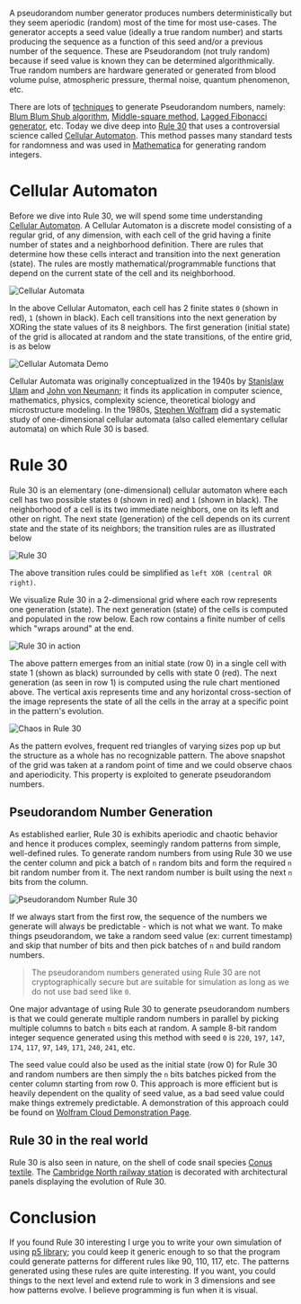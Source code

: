 A pseudorandom number generator produces numbers deterministically but they seem aperiodic (random) most of the time for most use-cases. The generator accepts a seed value (ideally a true random number) and starts producing the sequence as a function of this seed and/or a previous number of the sequence. These are Pseudorandom (not truly random) because if seed value is known they can be determined algorithmically. True random numbers are hardware generated or generated from blood volume pulse, atmospheric pressure, thermal noise, quantum phenomenon, etc.

There are lots of [techniques](https://en.wikipedia.org/wiki/List_of_random_number_generators#Pseudorandom_number_generators_(PRNGs)) to generate Pseudorandom numbers, namely: [Blum Blum Shub algorithm](https://en.wikipedia.org/wiki/Blum_Blum_Shub), [Middle-square method](https://en.wikipedia.org/wiki/Middle-square_method), [Lagged Fibonacci generator](https://en.wikipedia.org/wiki/Lagged_Fibonacci_generator), etc. Today we dive deep into [Rule 30](https://en.wikipedia.org/wiki/Rule_30) that uses a controversial science called [Cellular Automaton](https://en.wikipedia.org/wiki/Cellular_automaton). This method passes many standard tests for randomness and was used in [Mathematica](https://www.wolfram.com/mathematica/online/) for generating random integers.

# Cellular Automaton
Before we dive into Rule 30, we will spend some time understanding [Cellular Automaton](https://en.wikipedia.org/wiki/Cellular_automaton). A Cellular Automaton is a discrete model consisting of a regular grid, of any dimension, with each cell of the grid having a finite number of states and a neighborhood definition. There are rules that determine how these cells interact and transition into the next generation (state). The rules are mostly mathematical/programmable functions that depend on the current state of the cell and its neighborhood.

![Cellular Automata](https://user-images.githubusercontent.com/4745789/74360178-9bcfe300-4dea-11ea-8c87-91005e89c881.png)

In the above Cellular Automaton, each cell has 2 finite states `0` (shown in red), `1` (shown in black). Each cell transitions into the next generation by XORing the state values of its 8 neighbors. The first generation (initial state) of the grid is allocated at random and the state transitions, of the entire grid, is as below

![Cellular Automata Demo](https://media.giphy.com/media/J27aUn6QIWZFnVWzEB/giphy.gif)

Cellular Automata was originally conceptualized in the 1940s by [Stanislaw Ulam](https://en.wikipedia.org/wiki/Stanislaw_Ulam) and [John von Neumann](https://en.wikipedia.org/wiki/John_von_Neumann); it finds its application in computer science, mathematics, physics, complexity science, theoretical biology and microstructure modeling. In the 1980s, [Stephen Wolfram](https://en.wikipedia.org/wiki/Stephen_Wolfram) did a systematic study of one-dimensional cellular automata (also called elementary cellular automata) on which Rule 30 is based.

# Rule 30
Rule 30 is an elementary (one-dimensional) cellular automaton where each cell has two possible states `0` (shown in red) and `1` (shown in black). The neighborhood of a cell is its two immediate neighbors, one on its left and other on right. The next state (generation) of the cell depends on its current state and the state of its neighbors; the transition rules are as illustrated below

![Rule 30](https://user-images.githubusercontent.com/4745789/74396927-78805480-4e39-11ea-8349-b6774d05a600.png)

The above transition rules could be simplified as `left XOR (central OR right)`.

We visualize Rule 30 in a 2-dimensional grid where each row represents one generation (state). The next generation (state) of the cells is computed and populated in the row below. Each row contains a finite number of cells which "wraps around" at the end.

![Rule 30 in action](https://media.giphy.com/media/d9YuURGwsOD8qVt8uE/giphy.gif)

The above pattern emerges from an initial state (row 0) in a single cell with state 1 (shown as black) surrounded by cells with state 0 (red). The next generation (as seen in row 1) is computed using the rule chart mentioned above. The vertical axis represents time and any horizontal cross-section of the image represents the state of all the cells in the array at a specific point in the pattern's evolution.

![Chaos in Rule 30](https://user-images.githubusercontent.com/4745789/74433188-f1a59900-4e85-11ea-970d-c60af22568ea.png)

As the pattern evolves, frequent red triangles of varying sizes pop up but the structure as a whole has no recognizable pattern. The above snapshot of the grid was taken at a random point of time and we could observe chaos and aperiodicity. This property is exploited to generate pseudorandom numbers.

## Pseudorandom Number Generation
As established earlier, Rule 30 is exhibits aperiodic and chaotic behavior and hence it produces complex, seemingly random patterns from simple, well-defined rules. To generate random numbers from using Rule 30 we use the center column and pick a batch of `n` random bits and form the required `n` bit random number from it. The next random number is built using the next `n` bits from the column.

![Pseudorandom Number Rule 30](https://user-images.githubusercontent.com/4745789/74435575-c2455b00-4e8a-11ea-835b-ca5f722dae9e.png)

If we always start from the first row, the sequence of the numbers we generate will always be predictable - which is not what we want. To make things pseudorandom, we take a random seed value (ex: current timestamp) and skip that number of bits and then pick batches of `n` and build random numbers.

> The pseudorandom numbers generated using Rule 30 are not cryptographically secure but are suitable for simulation as long as we do not use bad seed like `0`.

One major advantage of using Rule 30 to generate pseudorandom numbers is that we could generate multiple random numbers in parallel by picking multiple columns to batch `n` bits each at random. A sample 8-bit random integer sequence generated using this method with seed `0` is `220`, `197`, `147`, `174`, `117`, `97`, `149`, `171`, `240`, `241`, etc.

The seed value could also be used as the initial state (row 0) for Rule 30 and random numbers are then simply the `n` bits batches picked from the center column starting from row 0. This approach is more efficient but is heavily dependent on the quality of seed value, as a bad seed value could make things extremely predictable. A demonstration of this approach could be found on [Wolfram Cloud Demonstration Page](https://demonstrations.wolfram.com/UsingRule30ToGeneratePseudorandomRealNumbers/).

## Rule 30 in the real world

Rule 30 is also seen in nature, on the shell of code snail species [Conus textile](https://en.wikipedia.org/wiki/Conus_textile). The [Cambridge North railway station](https://en.wikipedia.org/wiki/Cambridge_North_railway_station#Facilities) is decorated with architectural panels displaying the evolution of Rule 30.

# Conclusion
If you found Rule 30 interesting I urge you to write your own simulation of using [p5 library](https://p5js.org/); you could keep it generic enough to so that the program could generate patterns for different rules like 90, 110, 117, etc. The patterns generated using these rules are quite interesting. If you want, you could things to the next level and extend rule to work in 3 dimensions and see how patterns evolve. I believe programming is fun when it is visual.
